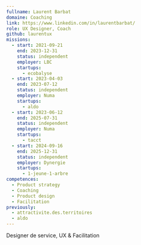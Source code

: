 ```yaml
---
fullname: Laurent Barbat
domaine: Coaching
link: https://www.linkedin.com/in/laurentbarbat/
role: UX Designer, Coach
github: laurentux
missions:
  - start: 2021-09-21
    end: 2023-12-31
    status: independent
    employer: LBC
    startups:
      - ecobalyse
  - start: 2023-04-03
    end: 2023-07-12
    status: independent
    employer: Numa
    startups:
      - aldo
  - start: 2023-06-12
    end: 2025-07-31
    status: independent
    employer: Numa
    startups:
      - tacct
  - start: 2024-09-16
    end: 2025-12-31
    status: independent
    employer: Dynergie
    startups:
      - 1-jeune-1-arbre
competences:
  - Product strategy
  - Coaching
  - Product design
  - Facilitation
previously:
  - attractivite.des.territoires
  - aldo
---
```

Designer de service, UX & Facilitation
